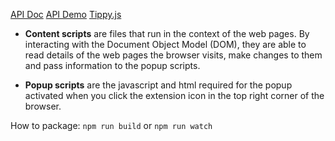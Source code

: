 [API Doc](https://dandelion.eu/docs/api/datatxt/nex/v1/)
[API Demo](https://dandelion.eu/semantic-text/entity-extraction-demo/)
[Tippy.js](https://atomiks.github.io/tippyjs/)

- **Content scripts** are files that run in the context of the web pages. By interacting with the Document Object Model (DOM), they are able to read details of the web pages the browser visits, make changes to them and pass information to the popup scripts.

- **Popup scripts** are the javascript and html required for the popup activated when you click the extension icon in the top right corner of the browser.

How to package: ```npm run build``` or ```npm run watch```
